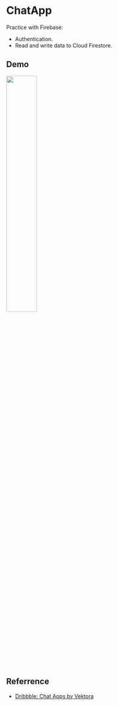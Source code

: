# ChatApp
Practice with Firebase:  
* Authentication.  
* Read and write data to Cloud Firestore.
## Demo  
<img src="https://github.com/Hoanglam1134/ChatApp/blob/fb77a53bf3c015c72a2c89c472a3550cfea30ad4/Android-Emulator-Pixel_4_5554-2021-08-27-23-09-26.gif" width="40%" height="40%"/>  

## Referrence
* [Dribbble: Chat Apps by Vektora](https://dribbble.com/shots/15534704-Chat-Bot-Apps/attachments/7315048?mode=media)
